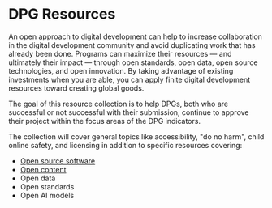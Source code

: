 # DPG Resources 
An open approach to digital development can help to increase collaboration in the digital development community and avoid duplicating work that has already been done. Programs can maximize their resources — and ultimately their impact — through open standards, open data, open source technologies, and open innovation. By taking advantage of existing investments when you are able, you can apply finite digital development resources toward creating global goods.

The goal of this resource collection is to help DPGs, both who are successful or not successful with their submission, continue to approve their project within the focus areas of the DPG indicators. 

The collection will cover general topics like accessibility, "do no harm", child online safety, and licensing in addition to specific resources covering: 
* [Open source software](https://github.com/DPGAlliance/DPG-Resources/blob/main/opensource.md) 
* [Open content](https://github.com/DPGAlliance/DPG-Resources/blob/main/content.md)
* Open data  
* Open standards 
* Open AI models 
